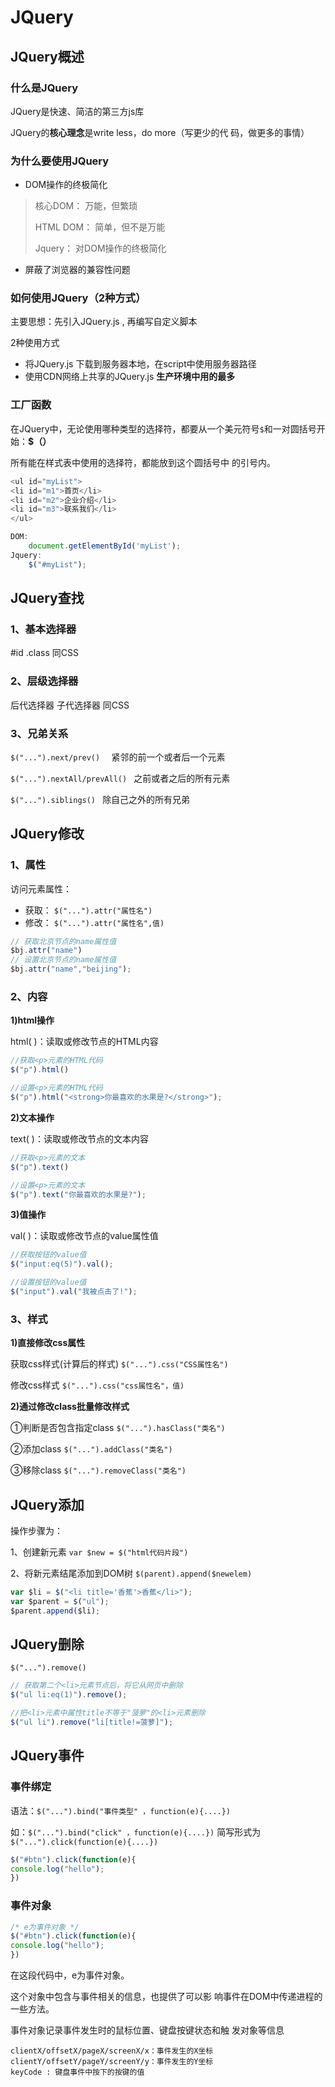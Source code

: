 # JQuery

## JQuery概述

### 什么是JQuery

JQuery是快速、简洁的第三方js库

JQuery的**核心理念**是write less，do more（写更少的代 码，做更多的事情）



### 为什么要使用JQuery

- DOM操作的终极简化

 > 核心DOM： 万能，但繁琐 
 >
 > HTML DOM： 简单，但不是万能
 >
 > Jquery： 对DOM操作的终极简化

- 屏蔽了浏览器的兼容性问题



### 如何使用JQuery（2种方式）

主要思想：先引入JQuery.js , 再编写自定义脚本

2种使用方式

- 将JQuery.js 下载到服务器本地，在script中使用服务器路径
- 使用CDN网络上共享的JQuery.js     **生产环境中用的最多**



### 工厂函数

在JQuery中，无论使用哪种类型的选择符，都要从一个美元符号`$`和一对圆括号开始：**$（）**

所有能在样式表中使用的选择符，都能放到这个圆括号中 的引号内。



```javascript
<ul id="myList">
<li id="m1">首页</li>
<li id="m2">企业介绍</li>
<li id="m3">联系我们</li>
</ul>

DOM:
	document.getElementById('myList');
Jquery:
	$("#myList");

```



## JQuery查找

### **1、基本选择器**

\#id .class         同CSS



### **2、层级选择器**

后代选择器 子代选择器 			同CSS



### 3、兄弟关系

`$("...").next/prev()  `      紧邻的前一个或者后一个元素

`$("...").nextAll/prevAll() `    之前或者之后的所有元素

`$("...").siblings() `   除自己之外的所有兄弟



## JQuery修改

### 1、属性

访问元素属性：

- 获取： `$("...").attr("属性名")`
- 修改：  `$("...").attr("属性名",值)`

```js
// 获取北京节点的name属性值
$bj.attr("name")
// 设置北京节点的name属性值
$bj.attr("name","beijing");

```



### 2、内容

**1)html操作**

html( )：读取或修改节点的HTML内容

```javascript
//获取<p>元素的HTML代码
$("p").html()

//设置<p>元素的HTML代码
$("p").html("<strong>你最喜欢的水果是?</strong>");

```



**2)文本操作**

text( )：读取或修改节点的文本内容

```javascript
//获取<p>元素的文本
$("p").text()

//设置<p>元素的文本
$("p").text("你最喜欢的水果是?");

```



**3)值操作**

val( )：读取或修改节点的value属性值

```javascript
//获取按钮的value值
$("input:eq(5)").val();

//设置按钮的value值
$("input").val("我被点击了!");

```



### 3、样式

**1)直接修改css属性**

获取css样式(计算后的样式)      `$("...").css("CSS属性名")`

修改css样式 					  		`$("...").css("css属性名"，值)`

**2)通过修改class批量修改样式**

①判断是否包含指定class          `$("...").hasClass("类名")`

②添加class								 `$("...").addClass("类名")`

③移除class								 `$("...").removeClass("类名")`



## JQuery添加

操作步骤为：

1、创建新元素      						 `var $new = $("html代码片段")`

2、将新元素结尾添加到DOM树   `$(parent).append($newelem)`

```javascript
var $li = $("<li title='香蕉'>香蕉</li>");
var $parent = $("ul");
$parent.append($li);
```



## JQuery删除

`$("...").remove()`

```javascript
// 获取第二个<li>元素节点后，将它从网页中删除
$("ul li:eq(1)").remove();

//把<li>元素中属性title不等于"菠萝"的<li>元素删除
$("ul li").remove("li[title!=菠萝]");

```



## JQuery事件

### 事件绑定

语法：`$("...").bind("事件类型" ，function(e){....})`

如：`$("...").bind("click" ，function(e){....})` 简写形式为 `$("...").click(function(e){....})`

```javascript
$("#btn").click(function(e){
console.log("hello");
})

```





### 事件对象

```javascript
/* e为事件对象 */
$("#btn").click(function(e){
console.log("hello");
})

```

在这段代码中，e为事件对象。

这个对象中包含与事件相关的信息，也提供了可以影 响事件在DOM中传递进程的一些方法。



事件对象记录事件发生时的鼠标位置、键盘按键状态和触 发对象等信息

```
clientX/offsetX/pageX/screenX/x：事件发生的X坐标
clientY/offsetY/pageY/screenY/y：事件发生的Y坐标
keyCode : 键盘事件中按下的按键的值
```

